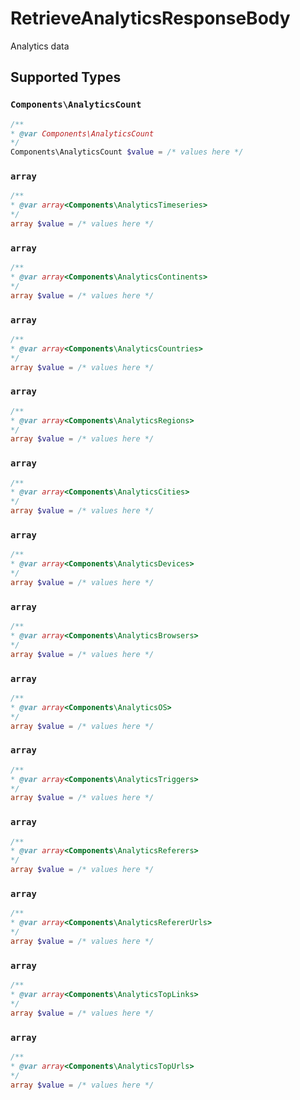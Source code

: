 # RetrieveAnalyticsResponseBody

Analytics data


## Supported Types

### `Components\AnalyticsCount`

```php
/**
* @var Components\AnalyticsCount
*/
Components\AnalyticsCount $value = /* values here */
```

### `array`

```php
/**
* @var array<Components\AnalyticsTimeseries>
*/
array $value = /* values here */
```

### `array`

```php
/**
* @var array<Components\AnalyticsContinents>
*/
array $value = /* values here */
```

### `array`

```php
/**
* @var array<Components\AnalyticsCountries>
*/
array $value = /* values here */
```

### `array`

```php
/**
* @var array<Components\AnalyticsRegions>
*/
array $value = /* values here */
```

### `array`

```php
/**
* @var array<Components\AnalyticsCities>
*/
array $value = /* values here */
```

### `array`

```php
/**
* @var array<Components\AnalyticsDevices>
*/
array $value = /* values here */
```

### `array`

```php
/**
* @var array<Components\AnalyticsBrowsers>
*/
array $value = /* values here */
```

### `array`

```php
/**
* @var array<Components\AnalyticsOS>
*/
array $value = /* values here */
```

### `array`

```php
/**
* @var array<Components\AnalyticsTriggers>
*/
array $value = /* values here */
```

### `array`

```php
/**
* @var array<Components\AnalyticsReferers>
*/
array $value = /* values here */
```

### `array`

```php
/**
* @var array<Components\AnalyticsRefererUrls>
*/
array $value = /* values here */
```

### `array`

```php
/**
* @var array<Components\AnalyticsTopLinks>
*/
array $value = /* values here */
```

### `array`

```php
/**
* @var array<Components\AnalyticsTopUrls>
*/
array $value = /* values here */
```

